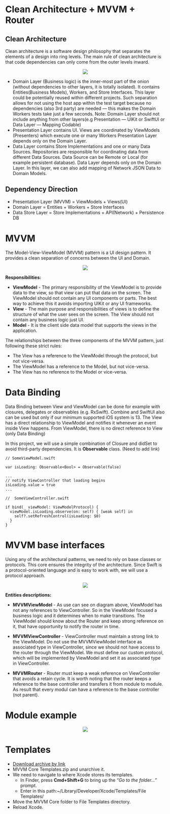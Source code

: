 # Clean Architecture + MVVM + Router

## Clean Architecture

Clean architecture is a software design philosophy that separates the elements of a design into ring levels. The main rule of clean architecture is that code dependencies can only come from the outer levels inward.

<div align="center">
<img src="https://user-images.githubusercontent.com/15180933/83876559-b8997900-a741-11ea-8c7b-5d559778b9f8.png" >
</div>

* Domain Layer (Business logic) is the inner-most part of the onion (without dependencies to other layers, it is totally isolated). It contains Entities(Business Models), Workers, and Store Interfaces. This layer could be potentially reused within different projects. Such separation allows for not using the host app within the test target because no dependencies (also 3rd party) are needed — this makes the Domain Workers tests take just a few seconds. Note: Domain Layer should not include anything from other layers(e.g Presentation — UIKit or SwiftUI or Data Layer — Mapping Codable)
* Presentation Layer contains UI. Views are coordinated by ViewModels (Presenters) which execute one or many Workers Presentation Layer depends only on the Domain Layer.
* Data Layer contains Store Implementations and one or many Data Sources. Repositories are responsible for coordinating data from different Data Sources. Data Source can be Remote or Local (for example persistent database). Data Layer depends only on the Domain Layer. In this layer, we can also add mapping of Network JSON Data to Domain Models.

## Dependency Direction
* Presentation Layer (MVVM) = ViewModels + Views(UI)
* Domain Layer = Entities + Workers + Store Interfaces
* Data Store Layer = Store Implementations + API(Network) + Persistence DB

# MVVM

The Model-View-ViewModel (MVVM) pattern is a UI design pattern. It provides a clean separation of concerns between the UI and Domain.

<div align="center">
<img src="https://user-images.githubusercontent.com/15180933/83877081-948a6780-a742-11ea-86e5-a3bd5ef7ab63.png" >
</div>

**Responsibilities:**

* **ViewModel** - The primary responsibility of the ViewModel is to provide data to the view, so that view can put that data on the screen. The ViewModel should not contain any UI components or parts. The best way to achieve this it avoids importing UIKit or any UI frameworks.
* **View** - The main purpose and responsibilities of views is to define the structure of what the user sees on the screen. The View should not contain any business logic just UI.
* **Model** - It is the client side data model that supports the views in the application.

The relationships between the three components of the MVVM pattern, just following these strict rules:
* The View has a reference to the ViewModel through the protocol, but not vice-versa.
* The ViewModel has a reference to the Model, but not vice-versa.
* The View has no reference to the Model or vice-versa. 

# Data Binding

Data Binding between View and ViewModel can be done for example with closures, delegates or observables (e.g. RxSwift). Combine and SwiftUI also can be used but only if our minimum supported iOS system is 13. The View has a direct relationship to ViewModel and notifies it whenever an event inside View happens. From ViewModel, there is no direct reference to View (only Data Binding)

In this project, we will use a simple combination of Closure and didSet to avoid third-party dependencies. It is **Observable** class. (Need to add link)

```
// SomeViewModel.swift

var isLoading: Observable<Bool> = Observable(false)

... 
// notify ViewController that loading begins
isLoading.value = true
...

//  SomeViewController.swift

if bind(_ viewModel: ViewModelProtocol) {
  viewModel.isLoading.observe(on: self) { [weak self] in 
    self?.setRefreshControl(isLoading: $0) 
  }
}
```
# MVVM base interfaces

Using any of the architectural patterns, we need to rely on base classes or protocols. This core ensures the integrity of the architecture. Since Swift is a protocol-oriented language and is easy to work with, we will use a protocol approach.

<div align="center">
<img src="https://user-images.githubusercontent.com/15180933/83877405-2a25f700-a743-11ea-89eb-9f4b2cbfc5f8.png" >
</div>

**Entities descriptions:**

* **MVVMViewModel** - As use can see on diagram above, ViewModel has not any references to ViewController. So in the ViewModel focused a business logic and it determines when to make transitions. The ViewModel should know about the Router and keep strong reference on it, that have opportunity to notify the router in time.

* **MVVMViewController** - ViewController must maintain a strong link to the ViewModel. Do not use the MVVMViewModel interface as associated type in ViewController, since we should not have access to the router through the ViewModel. We must define our custom protocol, which will be implemented by ViewModel and set it as associated type in ViewController.

* **MVVMRouter** - Router must keep a weak reference on ViewController that avoids a retain cycle. It is worth noting that the router keeps a reference to the base controller and transfers it from module to module. As result that every modul can have a reference to the base controller (not parent).

# Мodule example

<div align="center">
<img src="https://user-images.githubusercontent.com/15180933/83881377-357c2100-a749-11ea-9607-4b31f03bb260.png" >
</div>

# Templates

* [Download archive by link](https://drive.google.com/file/d/18ZsVgFIXLXTjgRB8t_NoO08ipaTOKrmH)
* MVVM Core Templates.zip and unarchive it.
* We need to navigate to where Xcode stores its templates. 
  * In Finder, press **Cmd+Shift+G** to bring up the _“Go to the folder…”_ prompt.
  * Enter in this path:~/Library/Developer/Xcode/Templates/File Templates/
* Move the MVVM Core folder to File Templates directory.
* Reload Xcode.
